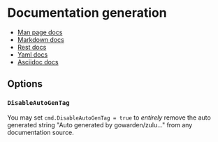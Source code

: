 # Documentation generation

- [Man page docs](man.md)
- [Markdown docs](md.md)
- [Rest docs](rest.md)
- [Yaml docs](yaml.md)
- [Asciidoc docs](./adoc_docs.md)

## Options
### `DisableAutoGenTag`
You may set `cmd.DisableAutoGenTag = true`
to _entirely_ remove the auto generated string "Auto generated by gowarden/zulu..."
from any documentation source.
